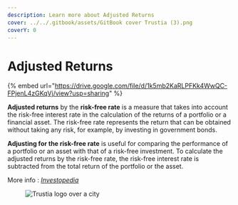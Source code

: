 ```yaml
---
description: Learn more about Adjusted Returns
cover: ../../.gitbook/assets/GitBook cover Trustia (3).png
coverY: 0
---
```


# Adjusted Returns

{% embed url="https://drive.google.com/file/d/1k5mb2KaRLPFKk4WwQC-FPjenL4zGKqVj/view?usp=sharing" %}

**Adjusted returns** by the **risk-free rate** is a measure that takes into account the risk-free interest rate in the calculation of the returns of a portfolio or a financial asset. The risk-free rate represents the return that can be obtained without taking any risk, for example, by investing in government bonds.

**Adjusting for the risk-free rate** is useful for comparing the performance of a portfolio or an asset with that of a risk-free investment. To calculate the adjusted returns by the risk-free rate, the risk-free interest rate is subtracted from the total return of the portfolio or the asset.

More info : [_Investopedia_](https://www.investopedia.com/terms/r/riskadjustedreturn.asp)

<figure><img src="../../.gitbook/assets/Capture d’écran 2023-12-19 à 18.44.28.png" alt="Trustia logo over a city"><figcaption></figcaption></figure>
